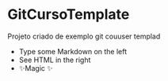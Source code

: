 # GitCursoTemplate
Projeto criado de exemplo
git couuser templad
- Type some Markdown on the left
- See HTML in the right
- ✨Magic ✨
